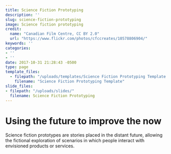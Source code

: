 ```yaml
---
title: Science Fiction Prototyping
description: ''
slug: science-fiction-prototyping
image: Science fiction prototyping
credit:
  name: "Canadian Film Centre, CC BY 2.0"
  url: "https://www.flickr.com/photos/cfccreates/10578806904/"
keywords: ''
categories:
- ''
- ''
date: 2017-10-31 21:28:43 -0500
type: page
template_files:
  - filepath: "/uploads/templates/Science Fiction Prototyping Template.pdf"
    filename: "Science Fiction Prototyping Template"
slide_files:
- filepath: "/uploads/slides/"
  filename: Science Fiction Prototyping
---
```

# Using the future to improve the now

Science fiction prototypes are stories placed in the distant future, allowing the fictional exploration of scenarios in which people interact with envisioned products or services.
